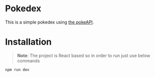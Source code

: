 
# Pokedex


This is a simple pokedex using [the pokeAPI](https://pokeapi.co/).

# Installation

> **Note**: The project is React based so in order to run just use below commands


```shell
npm run dev
```

